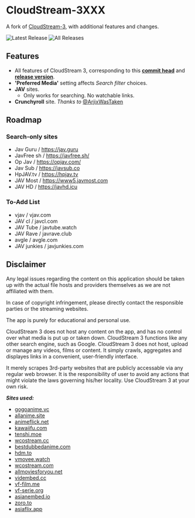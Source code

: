 # CloudStream-3XXX
A fork of [CloudStream-3](https://github.com/LagradOst/CloudStream-3), with additional features and changes. <br>

![Latest Release](https://img.shields.io/github/downloads/Jacekun/CloudStream-3XXX/latest/total?style=for-the-badge)
![All Releases](https://img.shields.io/github/downloads/Jacekun/CloudStream-3XXX/total?style=for-the-badge) <br>

## Features
+ All features of CloudStream 3, corresponding to this [**commit head**](https://github.com/LagradOst/CloudStream-3/commit/54effd6c80bf21ee66e49afbd8b7078f4a115d37) and [**release version**](https://github.com/LagradOst/CloudStream-3/tree/v2.2.3).
+ **'Preferred Media'** setting affects *Search filter* choices.
+ **JAV** sites.
  + Only works for searching. No watchable links.
+ **Crunchyroll** site. *Thanks to* [@ArjixWasTaken](https://github.com/ArjixWasTaken)

## Roadmap
### Search-only sites
+ Jav Guru / https://jav.guru
+ JavFree sh / https://javfree.sh/
+ Op Jav / https://opjav.com/
+ Jav Sub / https://javsub.co
+ HpJAV.tv / https://hpjav.tv
+ JAV Most / https://www5.javmost.com
+ JAV HD / https://javhd.icu

### To-Add List
+ vjav / vjav.com
+ JAV cl / javcl.com
+ JAV Tube / javtube.watch
+ JAV Rave / javrave.club
+ avgle / avgle.com
+ JAV junkies / javjunkies.com

## Disclaimer

Any legal issues regarding the content on this application should be taken up with the actual file hosts and providers themselves as we are not affiliated with them.

In case of copyright infringement, please directly contact the responsible parties or the streaming websites.

The app is purely for educational and personal use.

CloudStream 3 does not host any content on the app, and has no control over what media is put up or taken down. CloudStream 3 functions like any other search engine, such as Google. CloudStream 3 does not host, upload or manage any videos, films or content. It simply crawls, aggregates and displayes links in a convenient, user-friendly interface.

It merely scrapes 3rd-party websites that are publicly accessable via any regular web browser. It is the responsibility of user to avoid any actions that might violate the laws governing his/her locality. Use CloudStream 3 at your own risk.

***Sites used:***
<!-- Do not remove those two comments -->
<!--SITE LIST START-->
- [gogoanime.vc](https://gogoanime.vc) 
- [allanime.site](https://allanime.site) 
- [animeflick.net](https://animeflick.net) 
- [kawaiifu.com](https://kawaiifu.com) 
- [tenshi.moe](https://tenshi.moe) 
- [wcostream.cc](https://wcostream.cc) 
- [bestdubbedanime.com](https://bestdubbedanime.com) 
- [hdm.to](https://hdm.to) 
- [vmovee.watch](https://www.vmovee.watch) 
- [wcostream.com](https://www.wcostream.com) 
- [allmoviesforyou.net](https://allmoviesforyou.net) 
- [vidembed.cc](https://vidembed.cc) 
- [vf-film.me](https://vf-film.me) 
- [vf-serie.org](https://vf-serie.org) 
- [asianembed.io](https://asianembed.io) 
- [zoro.to](https://zoro.to) 
- [asiaflix.app](https://asiaflix.app) 
<!--SITE LIST END-->
